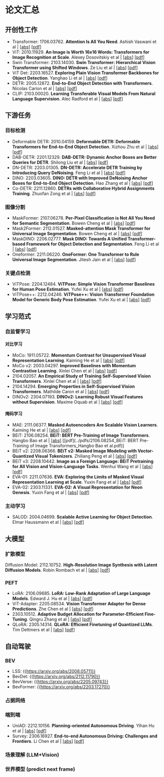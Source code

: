 # 论文汇总

## 开创性工作

- Transformer: 1706.03762. **Attention Is All You Need**. Ashish Vaswani et al | \[[abs](https://arxiv.org/abs/1706.03762)\] \[[pdf](../pdfs/1706.03762_Attention_Is_All_You_Need_Ashish_Vaswani_et_al.pdf)\]
- ViT: 2010.11929. **An Image is Worth 16x16 Words: Transformers for Image Recognition at  Scale**. Alexey Dosovitskiy et al | \[[abs](https://arxiv.org/abs/2010.11929)\] \[[pdf](../pdfs/2010.11929_An_Image_is_Worth_16x16_Words#_Transformers_for_Image_Recognition_at__Scale_Alexey_Dosovitskiy_et_al.pdf)\]
- Swin Transformer: 2103.14030. **Swin Transformer: Hierarchical Vision Transformer using Shifted Windows**. Ze Liu et al | \[[abs](https://arxiv.org/abs/2103.14030)\] \[[pdf](../pdfs/2103.14030_Swin_Transformer#_Hierarchical_Vision_Transformer_using_Shifted_Windows_Ze_Liu_et_al.pdf)\]
- ViT Det: 2203.16527. **Exploring Plain Vision Transformer Backbones for Object Detection**. Yanghao Li et al | \[[abs](https://arxiv.org/abs/2203.16527)\] \[[pdf](../pdfs/2203.16527_Exploring_Plain_Vision_Transformer_Backbones_for_Object_Detection_Yanghao_Li_et_al.pdf)\]
- DETR: 2005.12872. **End-to-End Object Detection with Transformers**. Nicolas Carion et al | \[[abs](https://arxiv.org/abs/2005.12872)\] \[[pdf](../pdfs/2005.12872_End-to-End_Object_Detection_with_Transformers_Nicolas_Carion_et_al.pdf)\]
- CLIP: 2103.00020. **Learning Transferable Visual Models From Natural Language Supervision**. Alec Radford et al | \[[abs](https://arxiv.org/abs/2103.00020)\] \[[pdf](../pdfs/2103.00020_Learning_Transferable_Visual_Models_From_Natural_Language_Supervision_Alec_Radford_et_al.pdf)\]

## 下游任务

### 目标检测

- Deformable DETR: 2010.04159. **Deformable DETR: Deformable Transformers for End-to-End Object Detection**. Xizhou Zhu et al | \[[abs](https://arxiv.org/abs/2010.04159)\] \[[pdf](../pdfs/2010.04159_Deformable_DETR#_Deformable_Transformers_for_End-to-End_Object_Detection_Xizhou_Zhu_et_al.pdf)\]
- DAB-DETR: 2201.12329. **DAB-DETR: Dynamic Anchor Boxes are Better Queries for DETR**. Shilong Liu et al | \[[abs](https://arxiv.org/abs/2201.12329)\] \[[pdf](../pdfs/2201.12329_DAB-DETR#_Dynamic_Anchor_Boxes_are_Better_Queries_for_DETR_Shilong_Liu_et_al.pdf)\]
- DN-DETR: 2203.01305. **DN-DETR: Accelerate DETR Training by Introducing Query DeNoising**. Feng Li et al | \[[abs](https://arxiv.org/abs/2203.01305)\] \[[pdf](../pdfs/2203.01305_DN-DETR#_Accelerate_DETR_Training_by_Introducing_Query_DeNoising_Feng_Li_et_al.pdf)\]
- DINO: 2203.03605. **DINO: DETR with Improved DeNoising Anchor Boxes for End-to-End Object  Detection**. Hao Zhang et al | \[[abs](https://arxiv.org/abs/2203.03605)\] \[[pdf](../pdfs/2203.03605_DINO#_DETR_with_Improved_DeNoising_Anchor_Boxes_for_End-to-End_Object__Detection_Hao_Zhang_et_al.pdf)\]
- Co-DETR: 2211.12860. **DETRs with Collaborative Hybrid Assignments Training**. Zhuofan Zong et al | \[[abs](https://arxiv.org/abs/2211.12860)\] \[[pdf](../pdfs/2211.12860_DETRs_with_Collaborative_Hybrid_Assignments_Training_Zhuofan_Zong_et_al.pdf)\]

### 图像分割

- MaskFormer: 2107.06278. **Per-Pixel Classification is Not All You Need for Semantic Segmentation**. Bowen Cheng et al | \[[abs](https://arxiv.org/abs/2107.06278)\] \[[pdf](../pdfs/2107.06278_Per-Pixel_Classification_is_Not_All_You_Need_for_Semantic_Segmentation_Bowen_Cheng_et_al.pdf)\]
- Mask2Former: 2112.01527. **Masked-attention Mask Transformer for Universal Image Segmentation**. Bowen Cheng et al | \[[abs](https://arxiv.org/abs/2112.01527)\] \[[pdf](../pdfs/2112.01527_Masked-attention_Mask_Transformer_for_Universal_Image_Segmentation_Bowen_Cheng_et_al.pdf)\]
- MaskDINO: 2206.02777. **Mask DINO: Towards A Unified Transformer-based Framework for Object  Detection and Segmentation**. Feng Li et al | \[[abs](https://arxiv.org/abs/2206.02777)\] \[[pdf](../pdfs/2206.02777_Mask_DINO#_Towards_A_Unified_Transformer-based_Framework_for_Object__Detection_and_Segmentation_Feng_Li_et_al.pdf)\]
- Oneformer: 2211.06220. **OneFormer: One Transformer to Rule Universal Image Segmentation**. Jitesh Jain et al | \[[abs](https://arxiv.org/abs/2211.06220)\] \[[pdf](../pdfs/2211.06220_OneFormer#_One_Transformer_to_Rule_Universal_Image_Segmentation_Jitesh_Jain_et_al.pdf)\]

### 关键点检测

- ViTPose: 2204.12484. **ViTPose: Simple Vision Transformer Baselines for Human Pose Estimation**. Yufei Xu et al | \[[abs](https://arxiv.org/abs/2204.12484)\] \[[pdf](../pdfs/2204.12484_ViTPose#_Simple_Vision_Transformer_Baselines_for_Human_Pose_Estimation_Yufei_Xu_et_al.pdf)\]
- ViTPose++: 2212.04246. **ViTPose++: Vision Transformer Foundation Model for Generic Body Pose  Estimation**. Yufei Xu et al | \[[abs](https://arxiv.org/abs/2212.04246)\] \[[pdf](../pdfs/2212.04246_ViTPose++#_Vision_Transformer_Foundation_Model_for_Generic_Body_Pose__Estimation_Yufei_Xu_et_al.pdf)\]

## 学习范式

### 自监督学习

#### 对比学习

- MoCo: 1911.05722. **Momentum Contrast for Unsupervised Visual Representation Learning**. Kaiming He et al | \[[abs](https://arxiv.org/abs/1911.05722)\] \[[pdf](../pdfs/1911.05722_Momentum_Contrast_for_Unsupervised_Visual_Representation_Learning_Kaiming_He_et_al.pdf)\]
- MoCo v2: 2003.04297. **Improved Baselines with Momentum Contrastive Learning**. Xinlei Chen et al | \[[abs](https://arxiv.org/abs/2003.04297)\] \[[pdf](../pdfs/2003.04297_Improved_Baselines_with_Momentum_Contrastive_Learning_Xinlei_Chen_et_al.pdf)\]
- 2104.02057. **An Empirical Study of Training Self-Supervised Vision Transformers**. Xinlei Chen et al | \[[abs](https://arxiv.org/abs/2104.02057)\] \[[pdf](../pdfs/2104.02057_An_Empirical_Study_of_Training_Self-Supervised_Vision_Transformers_Xinlei_Chen_et_al.pdf)\]
- 2104.14294. **Emerging Properties in Self-Supervised Vision Transformers**. Mathilde Caron et al | \[[abs](https://arxiv.org/abs/2104.14294)\] \[[pdf](../pdfs/2104.14294_Emerging_Properties_in_Self-Supervised_Vision_Transformers_Mathilde_Caron_et_al.pdf)\]
- DINOv2: 2304.07193. **DINOv2: Learning Robust Visual Features without Supervision**. Maxime Oquab et al | \[[abs](https://arxiv.org/abs/2304.07193)\] \[[pdf](../pdfs/2304.07193_DINOv2#_Learning_Robust_Visual_Features_without_Supervision_Maxime_Oquab_et_al.pdf)\]

#### 掩码学习

- MAE: 2111.06377. **Masked Autoencoders Are Scalable Vision Learners**. Kaiming He et al | \[[abs](https://arxiv.org/abs/2111.06377)\] \[[pdf](../pdfs/2111.06377_Masked_Autoencoders_Are_Scalable_Vision_Learners_Kaiming_He_et_al.pdf)\]
- BEiT: 2106.08254. **BEiT: BERT Pre-Training of Image Transformers**. Hangbo Bao et al | \[[abs](https://arxiv.org/abs/2106.08254)\] \[[pdf](../pdfs/2106.08254_BEiT: BERT Pre-Training of Image Transformers_Hangbo Bao et al.pdf)\]
- BEiT v2: 2208.06366. **BEiT v2: Masked Image Modeling with Vector-Quantized Visual Tokenizers**. Zhiliang Peng et al | \[[abs](https://arxiv.org/abs/2208.06366)\] \[[pdf](../pdfs/2208.06366_BEiT_v2#_Masked_Image_Modeling_with_Vector-Quantized_Visual_Tokenizers_Zhiliang_Peng_et_al.pdf)\]
- BEiT v3: 2208.10442. **Image as a Foreign Language: BEiT Pretraining for All Vision and  Vision-Language Tasks**. Wenhui Wang et al | \[[abs](https://arxiv.org/abs/2208.10442)\] \[[pdf](../pdfs/2208.10442_Image_as_a_Foreign_Language#_BEiT_Pretraining_for_All_Vision_and__Vision-Language_Tasks_Wenhui_Wang_et_al.pdf)\]
- EVA-01: 2211.07636. **EVA: Exploring the Limits of Masked Visual Representation Learning at  Scale**. Yuxin Fang et al | \[[abs](https://arxiv.org/abs/2211.07636)\] \[[pdf](../pdfs/2211.07636_EVA#_Exploring_the_Limits_of_Masked_Visual_Representation_Learning_at__Scale_Yuxin_Fang_et_al.pdf)\]
- EVA-02: 2303.11331. **EVA-02: A Visual Representation for Neon Genesis**. Yuxin Fang et al | \[[abs](https://arxiv.org/abs/2303.11331)\] \[[pdf](../pdfs/2303.11331_EVA-02#_A_Visual_Representation_for_Neon_Genesis_Yuxin_Fang_et_al.pdf)\]

### 主动学习

- SALOD: 2004.04699. **Scalable Active Learning for Object Detection**. Elmar Haussmann et al | \[[abs](https://arxiv.org/abs/2004.04699)\] \[[pdf](../pdfs/2004.04699_Scalable_Active_Learning_for_Object_Detection_Elmar_Haussmann_et_al.pdf)\]

## 大模型

### 扩散模型

Diffusion Model: 2112.10752. **High-Resolution Image Synthesis with Latent Diffusion Models**. Robin Rombach et al | \[[abs](https://arxiv.org/abs/2112.10752)\] \[[pdf](../pdfs/2112.10752_High-Resolution_Image_Synthesis_with_Latent_Diffusion_Models_Robin_Rombach_et_al.pdf)\]

### PEFT

- LoRA: 2106.09685. **LoRA: Low-Rank Adaptation of Large Language Models**. Edward J. Hu et al | \[[abs](https://arxiv.org/abs/2106.09685)\] \[[pdf](../pdfs/2106.09685_LoRA#_Low-Rank_Adaptation_of_Large_Language_Models_Edward_J_Hu_et_al.pdf)\]
- ViT-Adapter: 2205.08534. **Vision Transformer Adapter for Dense Predictions**. Zhe Chen et al | \[[abs](https://arxiv.org/abs/2205.08534)\] \[[pdf](../pdfs/2205.08534_Vision_Transformer_Adapter_for_Dense_Predictions_Zhe_Chen_et_al.pdf)\]
- 2303.10512. **Adaptive Budget Allocation for Parameter-Efficient Fine-Tuning**. Qingru Zhang et al | \[[abs](https://arxiv.org/abs/2303.10512)\] \[[pdf](../pdfs/2303.10512_Adaptive_Budget_Allocation_for_Parameter-Efficient_Fine-Tuning_Qingru_Zhang_et_al.pdf)\]
- QLoRA: 2305.14314. **QLoRA: Efficient Finetuning of Quantized LLMs**. Tim Dettmers et al | \[[abs](https://arxiv.org/abs/2305.14314)\] \[[pdf](../pdfs/2305.14314_QLoRA#_Efficient_Finetuning_of_Quantized_LLMs_Tim_Dettmers_et_al.pdf)\]

## 自动驾驶

### BEV

- LSS: {{https://arxiv.org/abs/2008.05711}}
- BevDet: {{https://arxiv.org/abs/2112.11790}}
- BevVerse: {{https://arxiv.org/abs/2205.09743}}
- BevFormer: {{https://arxiv.org/abs/2203.17270}}

### 占据网络

### 端到端

- UniAD: 2212.10156. **Planning-oriented Autonomous Driving**. Yihan Hu et al | \[[abs](https://arxiv.org/abs/2212.10156)\] \[[pdf](../pdfs/2212.10156_Planning-oriented_Autonomous_Driving_Yihan_Hu_et_al.pdf)\]
- Survey: 2306.16927. **End-to-end Autonomous Driving: Challenges and Frontiers**. Li Chen et al | \[[abs](https://arxiv.org/abs/2306.16927)\] \[[pdf](../pdfs/2306.16927_End-to-end_Autonomous_Driving#_Challenges_and_Frontiers_Li_Chen_et_al.pdf)\]

### 场景理解 (LLM+Vision)

### 世界模型 (predict next frame)